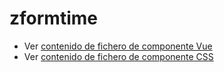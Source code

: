 # zformtime

 - Ver [contenido de fichero de componente Vue](./zformtime.vue)
 - Ver [contenido de fichero de componente CSS](./zformtime.css)

